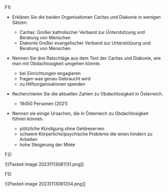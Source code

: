 F1)

- Erklären Sie die beiden Organisationen Caritas und Diakonie in wenigen Sätzen.
	- Caritas:
		Großer katholischer Verband zur Ünterstützung und Beratung von Menschen
	- Diakonie
		Großer evangelischer Verband zur Unterstützung und Beratung von Menschen

- Nennen Sie drei Ratschläge aus dem Text der Caritas und Diakonie, wie man mit Obdachlosigkeit umgehen könnte.
	- bei Einrichtungen engagieren
	- fragen was genau Gebraucht wird
	- zu Hilfsorganisationen spenden

- Recherchieren Sie die aktuellen Zahlen zu Obdachlosigkeit in Österreich.
	- 19450 Personen (2021)

- Nennen sie einige Ursachen, die in Österreich zu Obdachlosigkeit führen können.
	- plötzliche Kündigung ohne Geldreserven
	- schwere Körperliche/psychische Probleme die einen hindern zu Arbeiten
	- hohe Steigerung der Miete

F2)

![[Pasted image 20231113081131.png]]


F5)

![[Pasted image 20231113081204.png]]

